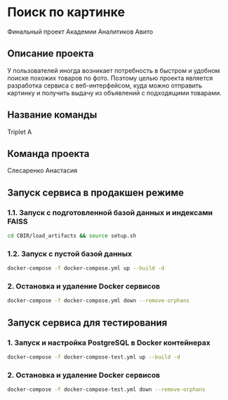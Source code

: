 # Поиск по картинке
Финальный проект Академии Аналитиков Авито

## Описание проекта
У пользователей иногда возникает потребность в быстром и удобном поиске похожих товаров по фото. Поэтому целью проекта является разработка сервиса с веб-интерфейсом, куда можно отправить картинку и получить выдачу из объявлений с подходящими товарами.

## Название команды
Triplet A

## Команда проекта
Слесаренко Анастасия

## Запуск сервиса в продакшен режиме
### 1.1. Запуск с подготовленной базой данных и индексами FAISS
```bash
cd CBIR/load_artifacts && source setup.sh
```

### 1.2. Запуск с пустой базой данных
```bash
docker-compose -f docker-compose.yml up --build -d
```

### 2. Остановка и удаление Docker сервисов
```bash
docker-compose -f docker-compose.yml down --remove-orphans
```

## Запуск сервиса для тестирования
### 1. Запуск и настройка PostgreSQL в Docker контейнерах
```bash
docker-compose -f docker-compose-test.yml up --build -d
```
### 2. Остановка и удаление Docker сервисов
```bash
docker-compose -f docker-compose-test.yml down --remove-orphans
```